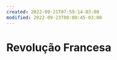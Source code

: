 ```yaml
---
created: 2022-09-21T07:59:14-03:00
modified: 2022-09-23T08:00:45-03:00
---
```


# Revolução Francesa

